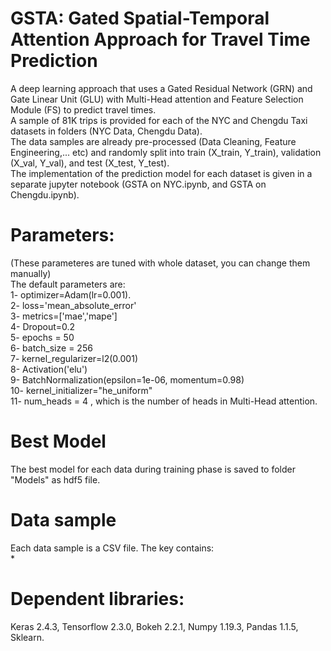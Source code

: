 # GSTA: Gated Spatial-Temporal Attention Approach for Travel Time Prediction

A deep learning approach that uses a Gated Residual Network (GRN) and Gate Linear Unit (GLU) with Multi-Head attention and Feature Selection Module (FS) to predict travel times.<br /> A sample of 81K trips is provided for each of the NYC and Chengdu Taxi datasets in folders (NYC Data, Chengdu Data). <br /> The data samples are already pre-processed (Data Cleaning, Feature Engineering,... etc) and randomly split into train (X_train, Y_train), validation (X_val, Y_val), and test (X_test, Y_test). <br /> The implementation of the prediction model for each dataset is given in a separate jupyter notebook (GSTA on NYC.ipynb, and GSTA on Chengdu.ipynb).

# Parameters:
(These parameteres are tuned with whole dataset, you can change them manually)<br />
The default parameters are: <br />
1- optimizer=Adam(lr=0.001).  <br />
2- loss='mean_absolute_error' <br />
3- metrics=['mae','mape'] <br />
4- Dropout=0.2 <br />
5- epochs = 50 <br />
6- batch_size = 256 <br />
7- kernel_regularizer=l2(0.001) <br />
8- Activation('elu') <br />
9- BatchNormalization(epsilon=1e-06, momentum=0.98) <br />
10- kernel_initializer="he_uniform" <br />
11- num_heads = 4  , which is the number of heads in Multi-Head attention. 

# Best Model
The best model for each data during training phase is saved to folder "Models" as hdf5 file.

# Data sample
Each data sample is a CSV file. The key contains: <br />
* 


# Dependent libraries:
Keras 2.4.3, Tensorflow 2.3.0, Bokeh 2.2.1, Numpy 1.19.3, Pandas 1.1.5, Sklearn.



